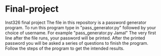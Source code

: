 # Final-project
Inst326 final project 
The file in this repository is a password generator program.
To run this program type in "pass_generator.py" followed by your choice of username. For example "pass_generator.py Jamal"
The very first line after the file runs, your password will be printed. After the printed password you will be asked a series of questions to finish the program. Follow the steps of the program to get the intended results. 
